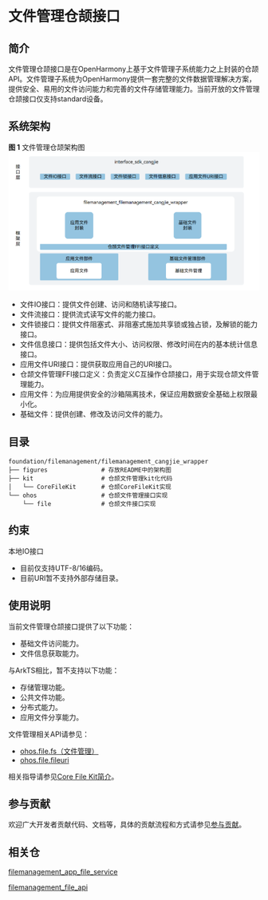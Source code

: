 # 文件管理仓颉接口

## 简介

文件管理仓颉接口是在OpenHarmony上基于文件管理子系统能力之上封装的仓颉API。文件管理子系统为OpenHarmony提供一套完整的文件数据管理解决方案，提供安全、易用的文件访问能力和完善的文件存储管理能力。当前开放的文件管理仓颉接口仅支持standard设备。

## 系统架构

**图 1**  文件管理仓颉架构图
![文件管理仓颉架构图](figures/filemanagement_cangjie_wrapper_architecture_zh.png)

- 文件IO接口：提供文件创建、访问和随机读写接口。
- 文件流接口：提供流式读写文件的能力接口。
- 文件锁接口：提供文件阻塞式、非阻塞式施加共享锁或独占锁，及解锁的能力接口。
- 文件信息接口：提供包括文件大小、访问权限、修改时间在内的基本统计信息接口。
- 应用文件URI接口：提供获取应用自己的URI接口。
- 仓颉文件管理FFI接口定义：负责定义C互操作仓颉接口，用于实现仓颉文件管理能力。
- 应用文件：为应用提供安全的沙箱隔离技术，保证应用数据安全基础上权限最小化。
- 基础文件：提供创建、修改及访问文件的能力。

## 目录

```
foundation/filemanagement/filemanagement_cangjie_wrapper
├── figures               # 存放README中的架构图
├── kit                   # 仓颉文件管理kit化代码
│   └── CoreFileKit       # 仓颉CoreFileKit实现
└── ohos                  # 仓颉文件管理接口实现
    └── file              # 仓颉文件接口实现
```

## 约束

本地IO接口

-   目前仅支持UTF-8/16编码。
-   目前URI暂不支持外部存储目录。

## 使用说明

当前文件管理仓颉接口提供了以下功能：

- 基础文件访问能力。
- 文件信息获取能力。

与ArkTS相比，暂不支持以下功能：

- 存储管理功能。
- 公共文件功能。
- 分布式能力。
- 应用文件分享能力。

文件管理相关API请参见：

-   [ohos.file.fs（文件管理）](https://gitcode.com/openharmony-sig/arkcompiler_cangjie_ark_interop/blob/master/doc/API_Reference/source_zh_cn/apis/CoreFileKit/cj-apis-file_fs.md)
-   [ohos.file.fileuri](https://gitcode.com/openharmony-sig/arkcompiler_cangjie_ark_interop/blob/master/doc/API_Reference/source_zh_cn/apis/CoreFileKit/cj-apis-file_fileuri.md)

相关指导请参见[Core File Kit简介](https://gitcode.com/openharmony-sig/arkcompiler_cangjie_ark_interop/blob/master/doc/Dev_Guide/source_zh_cn/file-management/cj-core-file-kit-intro.md)。

## 参与贡献

欢迎广大开发者贡献代码、文档等，具体的贡献流程和方式请参见[参与贡献](https://gitcode.com/openharmony/docs/blob/master/zh-cn/contribute/%E5%8F%82%E4%B8%8E%E8%B4%A1%E7%8C%AE.md)。

## 相关仓

[filemanagement_app_file_service](https://gitee.com/openharmony/filemanagement_app_file_service/blob/master/README_ZH.md)

[filemanagement_file_api](https://gitee.com/openharmony/filemanagement_file_api/blob/master/README_zh.md)
